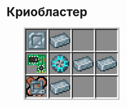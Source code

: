 # Криобластер

<figure><img src="../../../.gitbook/assets/cryoblaster_recipe.png" alt=""><figcaption></figcaption></figure>
